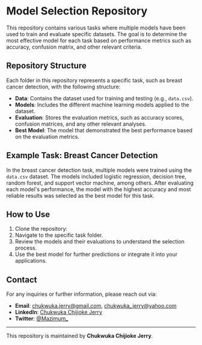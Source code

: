 # Model Selection Repository

This repository contains various tasks where multiple models have been used to train and evaluate specific datasets. The goal is to determine the most effective model for each task based on performance metrics such as accuracy, confusion matrix, and other relevant criteria.

## Repository Structure

Each folder in this repository represents a specific task, such as breast cancer detection, with the following structure:

- **Data**: Contains the dataset used for training and testing (e.g., `data.csv`).
- **Models**: Includes the different machine learning models applied to the dataset.
- **Evaluation**: Stores the evaluation metrics, such as accuracy scores, confusion matrices, and any other relevant analyses.
- **Best Model**: The model that demonstrated the best performance based on the evaluation metrics.

## Example Task: Breast Cancer Detection

In the breast cancer detection task, multiple models were trained using the `data.csv` dataset. The models included logistic regression, decision tree, random forest, and support vector machine, among others. After evaluating each model's performance, the model with the highest accuracy and most reliable results was selected as the best model for this task.

## How to Use

1. Clone the repository: 
2. Navigate to the specific task folder.
3. Review the models and their evaluations to understand the selection process.
4. Use the best model for further predictions or integrate it into your applications.

## Contact

For any inquiries or further information, please reach out via:

- **Email**: chukwuka.jerry@gmail.com, chukwuka_jerry@yahoo.com
- **LinkedIn**: [Chukwuka Chijioke Jerry](https://www.linkedin.com/in/chukwukajerry/)
- **Twitter**: [@Mazimum_](https://twitter.com/Mazimum_)

---

This repository is maintained by **Chukwuka Chijioke Jerry**.
